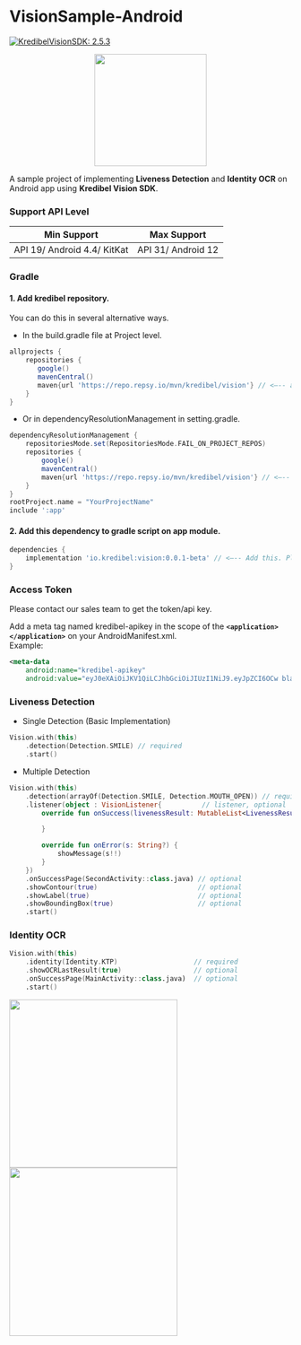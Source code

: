 # VisionSample-Android
[![KredibelVisionSDK: 2.5.3](https://img.shields.io/badge/Kredibel.Vision.SDK-%200.0.1.beta.20220304142741-brightgreen.svg)](https://github.com/kredibel-id/VisionSample-Android/)  
<p align="center">
<img align="center" width="200" src="https://github.com/kredibel-id/VisionSample-Android/blob/main/logo_kredibel_new.png?raw=true"/>
</p>

A sample project of implementing **Liveness Detection** and **Identity OCR** on Android app using **Kredibel Vision SDK**.

### Support API Level

| Min Support                 | Max Support        |
|-----------------------------|--------------------|
| API 19/ Android 4.4/ KitKat | API 31/ Android 12 |

### Gradle
#### 1. Add kredibel repository.
You can do this in several alternative ways.
- In the build.gradle file at Project level. 
```groovy
allprojects {
    repositories {
       google()
       mavenCentral()
       maven{url 'https://repo.repsy.io/mvn/kredibel/vision'} // <—-- add this 
    }
}
```
- Or in dependencyResolutionManagement in setting.gradle.
```groovy
dependencyResolutionManagement {
    repositoriesMode.set(RepositoriesMode.FAIL_ON_PROJECT_REPOS)
    repositories {
        google()
        mavenCentral()
        maven{url 'https://repo.repsy.io/mvn/kredibel/vision'} // <—-- add this
    }
}
rootProject.name = "YourProjectName"
include ':app'
```

#### 2. Add this dependency to gradle script on app module.
```groovy
dependencies {
    implementation 'io.kredibel:vision:0.0.1-beta' // <—-- Add this. Please check the latest version.
}
```
### Access Token
Please contact our sales team to get the token/api key.

Add a meta tag named kredibel-apikey in the scope of the **`<application></application>`** on your AndroidManifest.xml.   
Example:
```xml
<meta-data
    android:name="kredibel-apikey"
    android:value="eyJ0eXAiOiJKV1QiLCJhbGciOiJIUzI1NiJ9.eyJpZCI6OCw bla.. Bla.. bla.."/> 
```

### Liveness Detection

- Single Detection (Basic Implementation)
```kotlin
Vision.with(this)
    .detection(Detection.SMILE) // required
    .start()
```
- Multiple Detection
```kotlin
Vision.with(this)
    .detection(arrayOf(Detection.SMILE, Detection.MOUTH_OPEN)) // required
    .listener(object : VisionListener{          // listener, optional
        override fun onSuccess(livenessResult: MutableList<LivenessResult>?, ocrResult: OcrResult?) {

        }

        override fun onError(s: String?) {
            showMessage(s!!)
        }
    })          
    .onSuccessPage(SecondActivity::class.java) // optional
    .showContour(true)                         // optional
    .showLabel(true)                           // optional
    .showBoundingBox(true)                     // optional
    .start()
```
### Identity OCR

```kotlin
Vision.with(this)
    .identity(Identity.KTP)                   // required
    .showOCRLastResult(true)                  // optional
    .onSuccessPage(MainActivity::class.java)  // optional
    .start()
```


<img width="300" src="https://github.com/kredibel-id/VisionSample-Android/blob/main/on-detecting.png?raw=true"/> <img width="300" src="https://github.com/kredibel-id/VisionSample-Android/blob/main/ktp-ocr.png?raw=true"/>

